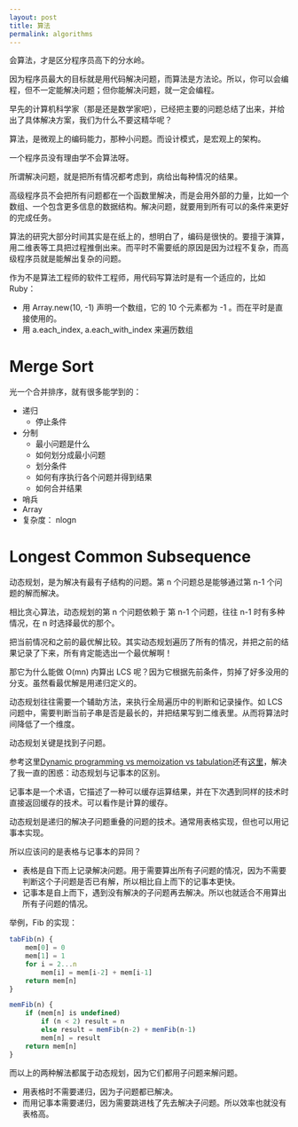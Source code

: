 ```yaml
---
layout: post
title: 算法
permalink: algorithms
---
```

会算法，才是区分程序员高下的分水岭。

因为程序员最大的目标就是用代码解决问题，而算法是方法论。所以，你可以会编程，但不一定能解决问题；但你能解决问题，就一定会编程。

早先的计算机科学家（那是还是数学家吧），已经把主要的问题总结了出来，并给出了具体解决方案，我们为什么不要这精华呢？

算法，是微观上的编码能力，那种小问题。而设计模式，是宏观上的架构。

一个程序员没有理由学不会算法呀。

所谓解决问题，就是把所有情况都考虑到，病给出每种情况的结果。

高级程序员不会把所有问题都在一个函数里解决，而是会用外部的力量，比如一个数组、一个包含更多信息的数据结构。解决问题，就要用到所有可以的条件来更好的完成任务。

算法的研究大部分时间其实是在纸上的，想明白了，编码是很快的。要擅于演算，用二维表等工具把过程推倒出来。而平时不需要纸的原因是因为过程不复杂，而高级程序员就是能解出复杂的问题。

作为不是算法工程师的软件工程师，用代码写算法时是有一个适应的，比如 Ruby：

- 用 Array.new(10, -1) 声明一个数组，它的 10 个元素都为 -1 。而在平时是直接使用的。
- 用 a.each_index, a.each_with_index 来遍历数组

# Merge Sort
光一个合并排序，就有很多能学到的：

- 递归
  - 停止条件
- 分制
  - 最小问题是什么
  - 如何划分成最小问题
  - 划分条件
  - 如何有序执行各个问题并得到结果
  - 如何合并结果
- 哨兵
- Array
- 复杂度： nlogn


# Longest Common Subsequence
动态规划，是为解决有最有子结构的问题。第 n 个问题总是能够通过第 n-1 个问题的解而解决。

相比贪心算法，动态规划的第 n 个问题依赖于 第 n-1 个问题，往往 n-1 时有多种情况，在 n 时选择最优的那个。

把当前情况和之前的最优解比较。其实动态规划遍历了所有的情况，并把之前的结果记录了下来，所有肯定能选出一个最优解啊！

那它为什么能做 O(mn) 内算出 LCS 呢？因为它根据先前条件，剪掉了好多没用的分支。虽然看最优解是用递归定义的。

动态规划往往需要一个辅助方法，来执行全局遍历中的判断和记录操作。如 LCS 问题中，需要判断当前子串是否是最长的，并把结果写到二维表里。从而将算法时间降低了一个维度。

动态规划关键是找到子问题。

参考这里[Dynamic programming vs memoization vs tabulation](http://programming.guide/dynamic-programming-vs-memoization-vs-tabulation.html)还有[这里](https://stackoverflow.com/questions/6184869/what-is-the-difference-between-memoization-and-dynamic-programming)，解决了我一直的困惑：动态规划与记事本的区别。

记事本是一个术语，它描述了一种可以缓存运算结果，并在下次遇到同样的技术时直接返回缓存的技术。可以看作是计算的缓存。

动态规划是递归的解决子问题重叠的问题的技术。通常用表格实现，但也可以用记事本实现。

所以应该问的是表格与记事本的异同？

- 表格是自下而上记录解决问题。用于需要算出所有子问题的情况，因为不需要判断这个子问题是否已有解，所以相比自上而下的记事本更快。
- 记事本是自上而下，遇到没有解决的子问题再去解决。所以也就适合不用算出所有子问题的情况。

举例，Fib 的实现：

```js
tabFib(n) {
    mem[0] = 0
    mem[1] = 1
    for i = 2...n
        mem[i] = mem[i-2] + mem[i-1]
    return mem[n]
}

memFib(n) {
    if (mem[n] is undefined)
        if (n < 2) result = n
        else result = memFib(n-2) + memFib(n-1)
        mem[n] = result
    return mem[n]
}
```

而以上的两种解法都属于动态规划，因为它们都用子问题来解问题。

- 用表格时不需要递归，因为子问题都已解决。
- 而用记事本需要递归，因为需要跳进栈了先去解决子问题。所以效率也就没有表格高。
